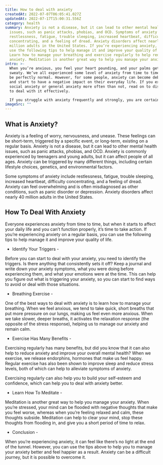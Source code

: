 ```yaml
---
title: How to deal with anxiety
createdAt: 2022-07-07T06:05:41.027Z
updatedAt: 2022-07-17T15:00:31.556Z
category: health
summary: Anxiety is not a disease, but it can lead to other mental health
  issues, such as panic attacks, phobias, and OCD. Symptoms of anxiety include
  restlessness, fatigue, trouble sleeping, increased heartbeat, difficulty
  concentrating, and a feeling of dread. Anxiety disorders affect nearly 40
  million adults in the United States. If you’re experiencing anxiety, you can
  use the following tips to help manage it and improve your quality of life.
  Learn how to manage your breathing and exercise regularly to help reduce
  anxiety. Meditation is another great way to help you manage your anxiety.
intro: >-
  When you’re anxious, you feel your heart pounding, and your palms get
  sweaty. We’ve all experienced some level of anxiety from time to time — it can
  be perfectly normal. However, for some people, anxiety can become debilitating
  and start to have a negative impact on their everyday life. If you experience
  social anxiety or general anxiety more often than not, read on to discover how
  to deal with it effectively. 

  If you struggle with anxiety frequently and strongly, you are certainly not alone. In fact, almost 20% of adults in the United States experience some form of anxiety or another on a regular basis. Although there is no magical cure for dealing with anxiety permanently, there are many things that you can do to manage your symptoms better and live a happier life as a result.
imageSrc: ""
---
```


## What is Anxiety?

Anxiety is a feeling of worry, nervousness, and unease. These feelings can be short-term, triggered by a specific event, or long-term, existing on a regular basis. Anxiety is not a disease, but it can lead to other mental health issues, such as panic attacks, phobias, and OCD. Anxiety is commonly experienced by teenagers and young adults, but it can affect people of all ages. Anxiety can be triggered by many different things, including certain lifestyle choices, genetics, and environmental factors.

Some symptoms of anxiety include restlessness, fatigue, trouble sleeping, increased heartbeat, difficulty concentrating, and a feeling of dread. Anxiety can feel overwhelming and is often misdiagnosed as other conditions, such as panic disorder or depression. Anxiety disorders affect nearly 40 million adults in the United States. 
## How To Deal With Anxiety

Everyone experiences anxiety from time to time, but when it starts to affect your daily life and you can’t function properly, it’s time to take action. If you’re experiencing anxiety on a regular basis, you can use the following tips to help manage it and improve your quality of life.

- Identify Your Triggers -

Before you can start to deal with your anxiety, you need to identify the triggers. Is there anything that consistently sets it off? Keep a journal and write down your anxiety symptoms, what you were doing before experiencing them, and what your emotions were at the time. This can help you figure out what is triggering your anxiety, so you can start to find ways to avoid or deal with those situations.
- Breathing Exercise -

One of the best ways to deal with anxiety is to learn how to manage your breathing. When we feel anxious, we tend to take quick, short breaths that put more pressure on our lungs, making us feel even more anxious. When we take slower, deeper breaths, it activates the relaxation response (the opposite of the stress response), helping us to manage our anxiety and remain calm. 
- Exercise Has Many Benefits -

Exercising regularly has many benefits, but did you know that it can also help to reduce anxiety and improve your overall mental health? When we exercise, we release endorphins, hormones that make us feel happy. Regular exercise has also been shown to improve sleep and reduce stress levels, both of which can help to alleviate symptoms of anxiety.

Exercising regularly can also help you to build your self-esteem and confidence, which can help you to deal with anxiety better.

- Learn How To Meditate -

Meditation is another great way to help you manage your anxiety. When you’re stressed, your mind can be flooded with negative thoughts that make you feel worse, whereas when you’re feeling relaxed and calm, these thoughts subside. Meditation can help to clear your mind, stop these thoughts from flooding in, and give you a short period of time to relax.
- Conclusion -

When you’re experiencing anxiety, it can feel like there’s no light at the end of the tunnel. However, you can use the tips above to help you to manage your anxiety better and feel happier as a result. Anxiety can be a difficult journey, but it is possible to overcome it.
